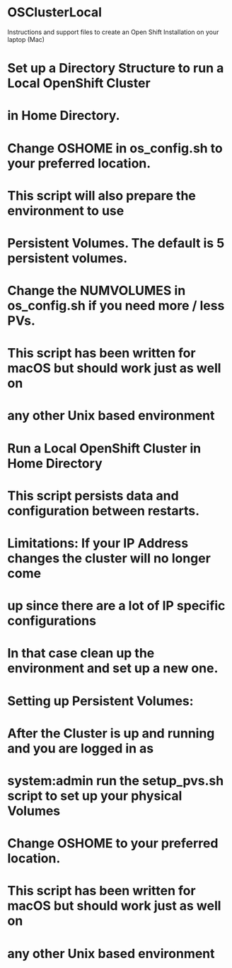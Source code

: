 # OSClusterLocal
Instructions and support files to create an Open Shift Installation on your laptop (Mac)

# Set up a Directory Structure to run a Local OpenShift Cluster
# in Home Directory.
#
# Change OSHOME in os_config.sh to your preferred location.
# This script will also prepare the environment to use
# Persistent Volumes. The default is 5 persistent volumes.
#
# Change the NUMVOLUMES in os_config.sh if you need more / less PVs.
#
# This script has been written for macOS but should work just as well on
# any other Unix based environment

# Run a Local OpenShift Cluster in Home Directory
#
# This script persists data and configuration between restarts.
#
# Limitations: If your IP Address changes the cluster will no longer come
#              up since there are a lot of IP specific configurations
#              In that case clean up the environment and set up a new one.
#
# Setting up Persistent Volumes:
#   After the Cluster is up and running and you are logged in as
#   system:admin run the setup_pvs.sh script to set up your physical Volumes
#
# Change OSHOME to your preferred location.
#
# This script has been written for macOS but should work just as well on
# any other Unix based environment

